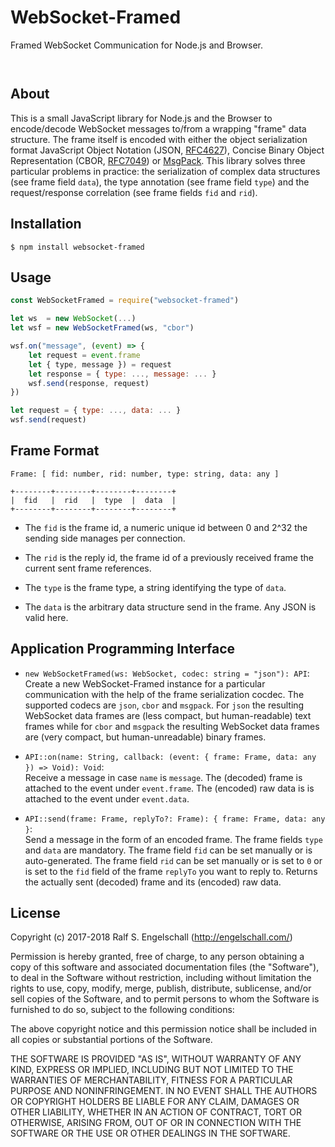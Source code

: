 
WebSocket-Framed
================

Framed WebSocket Communication for Node.js and Browser.

<p/>
<img src="https://nodei.co/npm/websocket-framed.png?downloads=true&stars=true" alt=""/>

<p/>
<img src="https://david-dm.org/rse/websocket-framed.png" alt=""/>

About
-----

This is a small JavaScript library for Node.js and the Browser
to encode/decode WebSocket messages to/from a wrapping "frame" data structure.
The frame itself is encoded with either the object serialization format JavaScript
Object Notation (JSON, [RFC4627](https://tools.ietf.org/html/rfc4627)),
Concise Binary Object Representation (CBOR, [RFC7049](https://tools.ietf.org/html/rfc7049))
or [MsgPack](https://github.com/msgpack/msgpack/blob/master/spec.md).
This library solves three particular problems in practice: the serialization of complex data structures (see frame field `data`),
the type annotation (see frame field `type`) and the request/response correlation (see frame fields `fid` and `rid`).

Installation
------------

```shell
$ npm install websocket-framed
```

Usage
-----

```js
const WebSocketFramed = require("websocket-framed")

let ws  = new WebSocket(...)
let wsf = new WebSocketFramed(ws, "cbor")

wsf.on("message", (event) => {
    let request = event.frame
    let { type, message }) = request
    let response = { type: ..., message: ... }
    wsf.send(response, request)
})

let request = { type: ..., data: ... }
wsf.send(request)
```

Frame Format
------------

```
Frame: [ fid: number, rid: number, type: string, data: any ]

+--------+--------+--------+--------+
|  fid   |  rid   |  type  |  data  |
+--------+--------+--------+--------+
```

- The `fid` is the frame id, a numeric unique id between 0 and 2^32 the sending side manages per connection.

- The `rid` is the reply id, the frame id of a previously received frame the current sent frame references.

- The `type` is the frame type, a string identifying the type of `data`.

- The `data` is the arbitrary data structure send in the frame. Any JSON is valid here.

Application Programming Interface
---------------------------------

- `new WebSocketFramed(ws: WebSocket, codec: string = "json"): API`:<br/>
  Create a new WebSocket-Framed instance for a particular communication
  with the help of the frame serialization cocdec. The supported codecs
  are `json`, `cbor` and `msgpack`. For `json` the resulting WebSocket
  data frames are (less compact, but human-readable) text frames while
  for `cbor` and `msgpack` the resulting WebSocket data frames are (very compact,
  but human-unreadable) binary frames.

- `API::on(name: String, callback: (event: { frame: Frame, data: any }) => Void): Void`:<br/>
  Receive a message in case `name` is `message`.
  The (decoded) frame is attached to the event under `event.frame`.
  The (encoded) raw data is is attached to the event under `event.data`.

- `API::send(frame: Frame, replyTo?: Frame): { frame: Frame, data: any }`:<br/>
  Send a message in the form of an encoded frame.
  The frame fields `type` and `data` are mandatory.
  The frame field `fid` can be set manually or is auto-generated.
  The frame field `rid` can be set manually or is set to `0`
  or is set to the `fid` field of the frame `replyTo` you want to reply to.
  Returns the actually sent (decoded) frame and its (encoded) raw data.

License
-------

Copyright (c) 2017-2018 Ralf S. Engelschall (http://engelschall.com/)

Permission is hereby granted, free of charge, to any person obtaining
a copy of this software and associated documentation files (the
"Software"), to deal in the Software without restriction, including
without limitation the rights to use, copy, modify, merge, publish,
distribute, sublicense, and/or sell copies of the Software, and to
permit persons to whom the Software is furnished to do so, subject to
the following conditions:

The above copyright notice and this permission notice shall be included
in all copies or substantial portions of the Software.

THE SOFTWARE IS PROVIDED "AS IS", WITHOUT WARRANTY OF ANY KIND,
EXPRESS OR IMPLIED, INCLUDING BUT NOT LIMITED TO THE WARRANTIES OF
MERCHANTABILITY, FITNESS FOR A PARTICULAR PURPOSE AND NONINFRINGEMENT.
IN NO EVENT SHALL THE AUTHORS OR COPYRIGHT HOLDERS BE LIABLE FOR ANY
CLAIM, DAMAGES OR OTHER LIABILITY, WHETHER IN AN ACTION OF CONTRACT,
TORT OR OTHERWISE, ARISING FROM, OUT OF OR IN CONNECTION WITH THE
SOFTWARE OR THE USE OR OTHER DEALINGS IN THE SOFTWARE.


